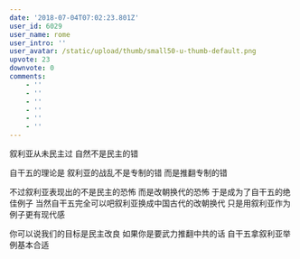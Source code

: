```yaml
---
date: '2018-07-04T07:02:23.801Z'
user_id: 6029
user_name: rome
user_intro: ''
user_avatar: /static/upload/thumb/small50-u-thumb-default.png
upvote: 23
downvote: 0
comments:
    - ''
    - ''
    - ''
    - ''
    - ''
    - ''
---
```


<div><p>叙利亚从未民主过 自然不是民主的错</p><p>自干五的理论是 叙利亚的战乱不是专制的错 而是推翻专制的错&nbsp;<br></p><p>不过叙利亚表现出的不是民主的恐怖 而是改朝换代的恐怖 于是成为了自干五的绝佳例子 当然自干五完全可以吧叙利亚换成中国古代的改朝换代 只是用叙利亚作为例子更有现代感</p><p>你可以说我们的目标是民主改良 如果你是要武力推翻中共的话 自干五拿叙利亚举例基本合适&nbsp;</p></div>
